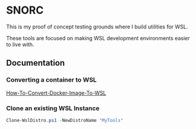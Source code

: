 # SNORC

This is my proof of concept testing grounds where I build utilities for WSL.

These tools are focused on making WSL development environments easier to live with.

## Documentation

### Converting a container to WSL

[How-To-Convert-Docker-Image-To-WSL](How-To-Convert-Docker-Image-To-WSL.md)

### Clone an existing WSL Instance

```powershell
Clone-WslDistro.ps1 -NewDistroName "MyTools"
```
